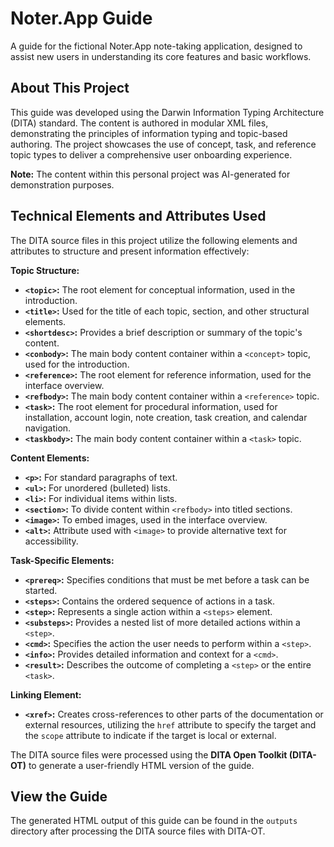 # Noter.App Guide

A guide for the fictional Noter.App note-taking application, designed to assist new users in understanding its core features and basic workflows.

## About This Project

This guide was developed using the Darwin Information Typing Architecture (DITA) standard. The content is authored in modular XML files, demonstrating the principles of information typing and topic-based authoring. The project showcases the use of concept, task, and reference topic types to deliver a comprehensive user onboarding experience.

**Note:** The content within this personal project was AI-generated for demonstration purposes.

## Technical Elements and Attributes Used

The DITA source files in this project utilize the following elements and attributes to structure and present information effectively:

**Topic Structure:**

* **`<topic>`:** The root element for conceptual information, used in the introduction.
* **`<title>`:** Used for the title of each topic, section, and other structural elements.
* **`<shortdesc>`:** Provides a brief description or summary of the topic's content.
* **`<conbody>`:** The main body content container within a `<concept>` topic, used for the introduction.
* **`<reference>`:** The root element for reference information, used for the interface overview.
* **`<refbody>`:** The main body content container within a `<reference>` topic.
* **`<task>`:** The root element for procedural information, used for installation, account login, note creation, task creation, and calendar navigation.
* **`<taskbody>`:** The main body content container within a `<task>` topic.

**Content Elements:**

* **`<p>`:** For standard paragraphs of text.
* **`<ul>`:** For unordered (bulleted) lists.
* **`<li>`:** For individual items within lists.
* **`<section>`:** To divide content within `<refbody>` into titled sections.
* **`<image>`:** To embed images, used in the interface overview.
* **`<alt>`:** Attribute used with `<image>` to provide alternative text for accessibility.

**Task-Specific Elements:**

* **`<prereq>`:** Specifies conditions that must be met before a task can be started.
* **`<steps>`:** Contains the ordered sequence of actions in a task.
* **`<step>`:** Represents a single action within a `<steps>` element.
* **`<substeps>`:** Provides a nested list of more detailed actions within a `<step>`.
* **`<cmd>`:** Specifies the action the user needs to perform within a `<step>`.
* **`<info>`:** Provides detailed information and context for a `<cmd>`.
* **`<result>`:** Describes the outcome of completing a `<step>` or the entire `<task>`.

**Linking Element:**

* **`<xref>`:** Creates cross-references to other parts of the documentation or external resources, utilizing the `href` attribute to specify the target and the `scope` attribute to indicate if the target is local or external.

The DITA source files were processed using the **DITA Open Toolkit (DITA-OT)** to generate a user-friendly HTML version of the guide.

## View the Guide

The generated HTML output of this guide can be found in the `outputs` directory after processing the DITA source files with DITA-OT.
